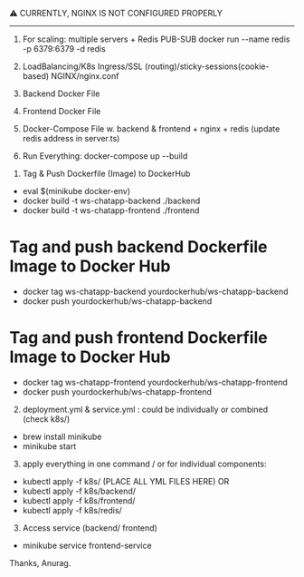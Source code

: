 ⚠️ CURRENTLY, NGINX IS NOT CONFIGURED PROPERLY
___________________________________________

1. For scaling: multiple servers + Redis PUB-SUB
docker run --name redis -p 6379:6379 -d redis 

2. LoadBalancing/K8s Ingress/SSL (routing)/sticky-sessions(cookie-based) NGINX/nginx.conf

3. Backend Docker File
4. Frontend Docker File
5. Docker-Compose File w. backend & frontend + nginx + redis (update redis address in server.ts) 

6. Run Everything: docker-compose up --build

<!-- k8s deployment -->
1. Tag & Push Dockerfile (Image) to DockerHub
<!-- Minikube : you can load images directly without pushing. -->
<!-- Alternatively, if you want to skip DockerHub and load directly into Minikube: -->
<!-- image is built inside the Minikube VM/container without needing to push to Docker Hub- -->
- eval $(minikube docker-env)
- docker build -t ws-chatapp-backend ./backend
- docker build -t ws-chatapp-frontend ./frontend

# Tag and push backend Dockerfile Image to Docker Hub 
- docker tag ws-chatapp-backend yourdockerhub/ws-chatapp-backend
- docker push yourdockerhub/ws-chatapp-backend

# Tag and push frontend Dockerfile Image to Docker Hub
- docker tag ws-chatapp-frontend yourdockerhub/ws-chatapp-frontend
- docker push yourdockerhub/ws-chatapp-frontend

<!-- could be on base folder directly -->
2. deployment.yml & service.yml : could be individually or combined (check k8s/)

<!-- start minikube k8s-cluster first -->
- brew install minikube
- minikube start

3. apply everything in one command / or for individual components:
- kubectl apply -f k8s/ (PLACE ALL YML FILES HERE)
OR
- kubectl apply -f k8s/backend/
- kubectl apply -f k8s/frontend/
- kubectl apply -f k8s/redis/

3. Access service (backend/ frontend)
- minikube service frontend-service

Thanks,
Anurag.


